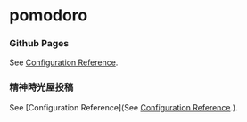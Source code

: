# pomodoro

### Github Pages
See [Configuration Reference](https://lillianniu3640.github.io/pomodoro/).

### 精神時光屋投稿
See [Configuration Reference](See [Configuration Reference](https://lillianniu3640.github.io/pomodoro/).).
